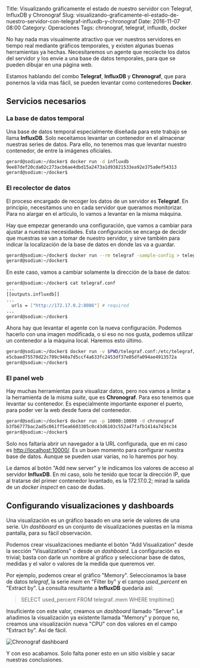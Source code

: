 Title: Visualizando gráficamente el estado de nuestro servidor con Telegraf, InfluxDB y Chronograf
Slug: visualizando-graficamente-el-estado-de-nuestro-servidor-con-telegraf-influxdb-y-chronograf
Date: 2016-11-07 08:00
Category: Operaciones
Tags: chronograf, telegraf, influxdb, docker



No hay nada mas visualmente atractivo que ver nuestros servidores en tiempo real mediante gráficos temporales, y existen algunas buenas herramientas ya hechas. Necesitaremos un agente que recolecte los datos del servidor y los envíe a una base de datos temporales, para que se pueden dibujar en una página web.

Estamos hablando del combo **Telegraf**, **InfluxDB** y **Chronograf**, que para ponernos la vida mas fácil, se pueden levantar como contenedores **Docker**.

## Servicios necesarios

### La base de datos temporal

Una base de datos temporal especialmente diseñada para este trabajo se llama **InfluxDB**. Solo neceitamos levantar un contenedor en el almacenar nuestras series de datos. Para ello, no tenemos mas que levantar nuestro contenedor, de entre la imágenes oficiales.

```bash
gerard@sodium:~/docker$ docker run -d influxdb
9ee87def20cda02c273acb6ae4dbd15a2473a1d93821533ea92e375a0ef54313
gerard@sodium:~/docker$ 
```

### El recolector de datos

El proceso encargado de recoger los datos de un servidor es **Telegraf**. En principio, necesitamos uno en cada servidor que queramos monitorizar. Para no alargar en el artículo, lo vamos a levantar en la misma máquina.

Hay que empezar generando una configuración, que vamos a cambiar para ajustar a nuestras necesidades. Esta configuración se encarga de decidir que muestras se van a tomar de nuestro servidor, y sirve también para indicar la localización de la base de datos en donde las va a guardar.

```bash
gerard@sodium:~/docker$ docker run --rm telegraf -sample-config > telegraf.conf
gerard@sodium:~/docker$ 
```

En este caso, vamos a cambiar solamente la dirección de la base de datos:

```bash
gerard@sodium:~/docker$ cat telegraf.conf 
...
[[outputs.influxdb]]
...
  urls = ["http://172.17.0.2:8086"] # required
...
gerard@sodium:~/docker$ 
```

Ahora hay que levantar el agente con la nueva configuración. Podemos hacerlo con una imagen modificada, o si eso no nos gusta, podemos utilizar un contenedor a la máquina local. Haremos esto último.

```bash
gerard@sodium:~/docker$ docker run -v $PWD/telegraf.conf:/etc/telegraf/telegraf.conf:ro -d telegraf
e5cbaed75570d22c709c940a7d5ccf4a633fc2453df37e05dfa094ae4913572a
gerard@sodium:~/docker$ 
```

### El panel web

Hay muchas herramientas para visualizar datos, pero nos vamos a limitar a la herramienta de la misma *suite*, que es **Chronograf**. Para eso tenemos que levantar su contenedor. Es especialmente importante exponer el puerto, para poder ver la web desde fuera del contenedor.

```bash
gerard@sodium:~/docker$ docker run -p 10000:10000 -d chronograf
b3fb6777bac2ad5c061ff5ea6603305c0c43d6103c552a47fafb1414a7434c34
gerard@sodium:~/docker$ 
```

Solo nos faltaría abrir un navegador a la URL configurada, que en mi caso es <http://localhost:10000/>. Es un buen momento para configurar nuestra base de datos. Aunque se pueden usar varias, no lo haremos por hoy.

Le damos al botón "Add new server" y le indicamos los valores de acceso al servidor **InfluxDB**. En mi caso, solo he tenido que tocar la dirección IP, que al tratarse del primer contenedor levantado, es la 172.17.0.2; mirad la salida de un *docker inspect* en caso de dudas.

## Configurando visualizaciones y dashboards

Una visualización es un gráfico basado en una serie de valores de una serie. Un *dashboard* es un conjunto de visualizaciones puestas en la misma pantalla, para su fácil observación.

Podemos crear visualizaciones mediante el botón "Add Visualization" desde la sección "Visualizations" o desde un *dashboard*. La configuración es trivial; basta con darle un nombre al gráfico y seleccionar base de datos, medidas y el valor o valores de la medida que queremos ver.

Por ejemplo, podemos crear el gráfico "Memory". Seleccionamos la base de datos *telegraf*, la serie *mem* en "Filter by" y el campo *used_percent* en "Extract by". La consulta resultante a **InfluxDB** quedaría así:

> SELECT used_percent FROM telegraf..mem WHERE tmpltime()

Insuficiente con este valor, creamos un *dashboard* llamado "Server". Le añadimos la visualización ya existente llamada "Memory" y porque no, creamos una visualización nueva "CPU" con dos valores en el campo "Extract by". Así de fácil.

![Chronograf dashboard]({static}/images/chronograf.jpg)

Y con eso acabamos. Solo falta poner esto en un sitio visible y sacar nuestras conclusiones.
